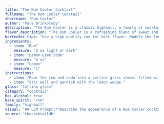 ```yaml
---
title: "The Rum Cooler Cocktail"
fullname: "The Rum Cooler Cocktail"
shortname: "Rum Cooler"
author: "Pure Drinkology"
description: "The Rum Cooler is a classic highball, a family of cocktails typically made with a spirit, a mixer, and often a citrus element. Its origins likely trace back to the 19th century, where rum was readily available and simple, refreshing drinks were in demand. "
flavor_description: "The Rum Cooler is a refreshing blend of sweet and tart. The rum provides a warm, slightly spicy base, while the lemon-lime soda adds a bubbly, citrusy kick. The fresh lemon juice balances the sweetness, offering a clean, tart finish. Overall, it's a light and easy-drinking cocktail perfect for warm weather. "
bartender_tips: "Use a high-quality rum for best flavor. Muddle the lemon wedge with a bit of sugar for a sweeter, more aromatic drink. For a more intense flavor, use fresh lime juice instead of lemon-lime soda. If you want a stronger drink, increase the rum ratio. Don't over-shake, just enough to chill and combine the ingredients.  Serve it in a tall glass with ice and garnish with a lemon wedge. "
ingredients:
  - item: "Rum"
    measure: "2 oz light or dark"
  - item: "Lemon-Lime Soda"
    measure: "4 oz"
  - item: "Lemon"
    measure: "1"
instructions:
  - item: "Pour the rum and soda into a collins glass almost filled with ice cubes."
  - item: "Stir well and garnish with the lemon wedge."
glass: "Collins glass"
category: "cocktail"
has_alcohol: true
base_spirit: "rum"
family: "highball"
visual: "## LLM Prompt:**Describe the appearance of a Rum Cooler cocktail.  Consider the following elements:*** **Glass:**  A tall glass, likely a Collins or highball glass. * **Color:** The drink should be a pale yellow or light amber, depending on the rum used.* **Clarity:**  It should be translucent, with no visible sediment or cloudiness. * **Texture:** The drink will have a slight fizz due to the lemon-lime soda.  * **Garnish:** A lemon wedge or a lemon twist would be common garnishes.  Mention the appearance of these garnishes.* **Additional details:** Consider any other details that contribute to the overall visual appeal, such as condensation on the glass, or a straw.**Example output:**The Rum Cooler is a refreshing sight, served in a tall Collins glass.  The drink itself is a pale yellow, with a slight amber hue from the rum.  It's clear and translucent, with a gentle fizz from the lemon-lime soda.  A bright lemon wedge rests on the rim of the glass, adding a vibrant splash of color. Condensation forms on the outside of the glass, giving it a cool and inviting look. "
source: "thecocktaildb"
---
```


